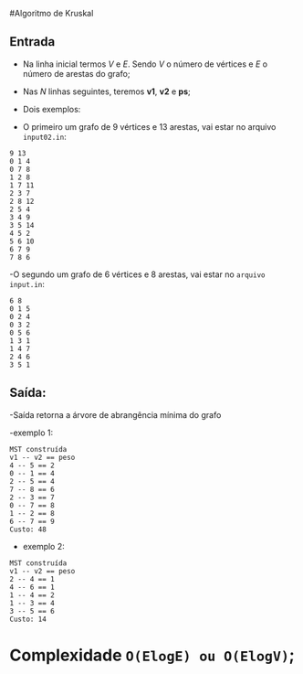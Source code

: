 #Algoritmo de Kruskal 

## Entrada
- Na linha inicial termos *V* e *E*. Sendo *V* o número de vértices e *E* o número de arestas do grafo;
- Nas *N* linhas seguintes, teremos **v1**, **v2** e **ps**;

- Dois exemplos:

- O primeiro um grafo de 9 vértices e 13 arestas, vai estar no arquivo `input02.in`:

```
9 13
0 1 4
0 7 8
1 2 8
1 7 11
2 3 7
2 8 12
2 5 4
3 4 9
3 5 14
4 5 2
5 6 10
6 7 9
7 8 6

```
-O segundo um grafo de 6 vértices e 8 arestas, vai estar no `arquivo input.in`:

```
6 8
0 1 5
0 2 4
0 3 2
0 5 6
1 3 1
1 4 7
2 4 6
3 5 1

```

## Saída:

-Saída retorna a árvore de abrangência mínima do grafo 

-exemplo 1:
```
MST construída
v1 -- v2 == peso
4 -- 5 == 2
0 -- 1 == 4
2 -- 5 == 4
7 -- 8 == 6
2 -- 3 == 7
0 -- 7 == 8
1 -- 2 == 8
6 -- 7 == 9
Custo: 48
```
- exemplo 2:

```
MST construída
v1 -- v2 == peso
2 -- 4 == 1
4 -- 6 == 1
1 -- 4 == 2
1 -- 3 == 4
3 -- 5 == 6
Custo: 14
```
# Complexidade `O(ElogE) ou O(ElogV)`;
